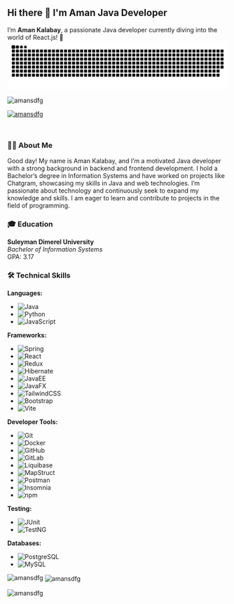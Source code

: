 
<!--
**Amansdfg/Amansdfg** is a ✨ _special_ ✨ repository because its `README.md` (this file) appears on your GitHub profile.

Here are some ideas to get you started:

- 🔭 I’m currently working on ...
- 🌱 I’m currently learning ...
- 👯 I’m looking to collaborate on ...
- 🤔 I’m looking for help with ...
- 💬 Ask me about ...
- 📫 How to reach me: ...
- 😄 Pronouns: ...
- ⚡ Fun fact: ...
-->
## Hi there 👋 I'm Aman Java Developer

I’m **Aman Kalabay**, a passionate Java developer currently diving into the world of React.js! 🚀
![My Banner](assets/github-user-contribution.svg)

<p align="left"> <img src="https://komarev.com/ghpvc/?username=amansdfg&label=Profile%20views&color=0e75b6&style=flat" alt="amansdfg" /> </p>

<p align="left"> <a href="https://github.com/ryo-ma/github-profile-trophy"><img src="https://github-profile-trophy.vercel.app/?username=amansdfg" alt="amansdfg" /></a> </p>

<p align="left"> <a href="https://twitter.com/" target="blank"><img src="https://img.shields.io/twitter/follow/?logo=twitter&style=for-the-badge" alt="" /></a> </p>


### 👨‍💻 About Me

Good day! My name is Aman Kalabay, and I’m a motivated Java developer with a strong background in backend and frontend development. I hold a Bachelor’s degree in Information Systems and have worked on projects like Chatgram, showcasing my skills in Java and web technologies. I’m passionate about technology and continuously seek to expand my knowledge and skills. I am eager to learn and contribute to projects in the field of programming.

### 🎓 Education

**Suleyman Dimerel University**  
*Bachelor of Information Systems*  
GPA: 3.17

### 🛠️ Technical Skills

**Languages:**
- ![Java](https://img.shields.io/badge/Java-007396?style=flat&logo=java&logoColor=white)
- ![Python](https://img.shields.io/badge/Python-3776AB?style=flat&logo=python&logoColor=white)
- ![JavaScript](https://img.shields.io/badge/JavaScript-F7DF1C?style=flat&logo=javascript&logoColor=black)

**Frameworks:**
- ![Spring](https://img.shields.io/badge/Spring-6DB33F?style=flat&logo=spring&logoColor=white)
- ![React](https://img.shields.io/badge/React-61DAFB?style=flat&logo=react&logoColor=black)
- ![Redux](https://img.shields.io/badge/Redux-764ABC?style=flat&logo=redux&logoColor=white)
- ![Hibernate](https://img.shields.io/badge/Hibernate-7F8C8D?style=flat&logo=hibernate&logoColor=white)
- ![JavaEE](https://img.shields.io/badge/Java%20EE-006400?style=flat&logo=java&logoColor=white)
- ![JavaFX](https://img.shields.io/badge/JavaFX-007396?style=flat&logo=java&logoColor=white)
- ![TailwindCSS](https://img.shields.io/badge/TailwindCSS-06B6D4?style=flat&logo=tailwindcss&logoColor=white)
- ![Bootstrap](https://img.shields.io/badge/Bootstrap-563D7C?style=flat&logo=bootstrap&logoColor=white)
- ![Vite](https://img.shields.io/badge/Vite-646CFF?style=flat&logo=vite&logoColor=white)


**Developer Tools:**
- ![Git](https://img.shields.io/badge/Git-F05032?style=flat&logo=git&logoColor=white)
- ![Docker](https://img.shields.io/badge/Docker-2496ED?style=flat&logo=docker&logoColor=white)
- ![GitHub](https://img.shields.io/badge/GitHub-181717?style=flat&logo=github&logoColor=white)
- ![GitLab](https://img.shields.io/badge/GitLab-FC6D26?style=flat&logo=gitlab&logoColor=white)
- ![Liquibase](https://img.shields.io/badge/Liquibase-3F51B5?style=flat&logo=liquibase&logoColor=white)
- ![MapStruct](https://img.shields.io/badge/MapStruct-3F51B5?style=flat&logo=mapstruct&logoColor=white)
- ![Postman](https://img.shields.io/badge/Postman-FF6C37?style=flat&logo=postman&logoColor=white)
- ![Insomnia](https://img.shields.io/badge/Insomnia-4000BF?style=flat&logo=insomnia&logoColor=white)
- ![npm](https://img.shields.io/badge/npm-C23039?style=flat&logo=npm&logoColor=white)


**Testing:**
- ![JUnit](https://img.shields.io/badge/JUnit-25A162?style=flat&logo=junit5&logoColor=white)
- ![TestNG](https://img.shields.io/badge/TestNG-EFD81D?style=flat&logo=testng&logoColor=black)

**Databases:**
- ![PostgreSQL](https://img.shields.io/badge/PostgreSQL-4169E1?style=flat&logo=postgresql&logoColor=white)
- ![MySQL](https://img.shields.io/badge/MySQL-4479A1?style=flat&logo=mysql&logoColor=white)


<p><img align="left" src="https://github-readme-stats.vercel.app/api/top-langs?username=amansdfg&show_icons=true&locale=en&layout=compact" alt="amansdfg" /></p>

<p>&nbsp;<img align="center" src="https://github-readme-stats.vercel.app/api?username=amansdfg&show_icons=true&locale=en" alt="amansdfg" /></p>

<p><img align="center" src="https://github-readme-streak-stats.herokuapp.com/?user=amansdfg&" alt="amansdfg" /></p>

